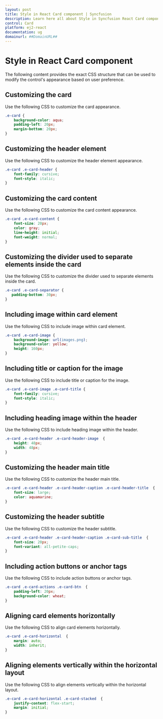 ```yaml
---
layout: post
title: Style in React Card component | Syncfusion
description: Learn here all about Style in Syncfusion React Card component of Syncfusion Essential JS 2 and more.
control: Card 
platform: ej2-react
documentation: ug
domainurl: ##DomainURL##
---
```


# Style in React Card component

The following content provides the exact CSS structure that can be used to modify the control's appearance based on user preference.

## Customizing the card

Use the following CSS to customize the card appearance.

```css
.e-card {
    background-color: aqua;
    padding-left: 20px;
    margin-bottom: 20px;
}
```

## Customizing the header element

Use the following CSS to customize the header element appearance.

```css
.e-card .e-card-header {
    font-family: cursive;
    font-style: italic;
}
```

## Customizing the card content

Use the following CSS to customize the card content appearance.

```css
.e-card .e-card-content {
    font-size: 20px;
    color: gray;
    line-height: initial;
    font-weight: normal;
}
```

## Customizing the divider used to separate elements inside the card

Use the following CSS to customize the divider used to separate elements inside the card.
```css
.e-card .e-card-separator {
   padding-bottom: 30px;
}
```

## Including image within card element

Use the following CSS to include image within card element.

```css
.e-card .e-card-image {
    background-image: url(images.png);
    background-color: yellow;
    height: 160px;
}
```

## Including title or caption for the image

Use the following CSS to include title or caption for the image.

```css
.e-card .e-card-image .e-card-title {
    font-family: cursive;
    font-style: italic;
}
```

## Including heading image within the header

Use the following CSS to include heading image within the header.

```css
.e-card .e-card-header .e-card-header-image  {
    height: 48px;
    width: 48px;
}
```

## Customizing the header main title

Use the following CSS to customize the header main title.

```css
.e-card .e-card-header .e-card-header-caption .e-card-header-title  {
    font-size: large;
    color: aquamarine;
}
```

## Customizing the header subtitle

Use the following CSS to customize the header subtitle.

```css
.e-card .e-card-header .e-card-header-caption .e-card-sub-title  {
    font-size: 20px;
    font-variant: all-petite-caps;
}
```

## Including action buttons or anchor tags

Use the following CSS to include action buttons or anchor tags.

```css
.e-card .e-card-actions .e-card-btn  {
    padding-left: 20px;
    background-color: wheat;
}
```

## Aligning card elements horizontally

Use the following CSS to align card elements horizontally.

```css
.e-card .e-card-horizontal  {
    margin: auto;
    width: inherit;
}
```

## Aligning elements vertically within the horizontal layout

Use the following CSS to align elements vertically within the horizontal layout.

```css
.e-card .e-card-horizontal .e-card-stacked  {
    justify-content: flex-start;
    margin: initial;
}
```
